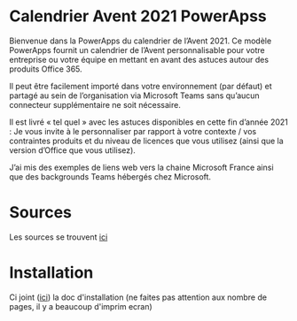 # Calendrier Avent 2021 PowerApss

Bienvenue dans la PowerApps du calendrier de l’Avent 2021. Ce modèle PowerApps fournit un calendrier de l’Avent personnalisable pour votre entreprise ou votre équipe en mettant en avant des astuces autour des produits Office 365.

Il peut être facilement importé dans votre environnement (par défaut) et partagé au sein de l’organisation via Microsoft Teams sans qu’aucun connecteur supplémentaire ne soit nécessaire.

Il est livré « tel quel » avec les astuces disponibles en cette fin d’année 2021 : Je vous invite à le personnaliser par rapport à votre contexte / vos contraintes produits et du niveau de licences que vous utilisez (ainsi que la version d’Office que vous utilisez).

J’ai mis des exemples de liens web vers la chaine Microsoft France ainsi que des backgrounds Teams hébergés chez Microsoft.


# Sources
Les sources se trouvent [ici](https://github.com/viche4178/CalendrierAvent2020PowerApss/tree/main/App)

# Installation
Ci joint ([ici](https://github.com/viche4178/CalendrierAvent2020PowerApss/tree/main/Doc)) la doc d'installation (ne faites pas attention aux nombre de pages, il y a beaucoup d'imprim ecran)
 
